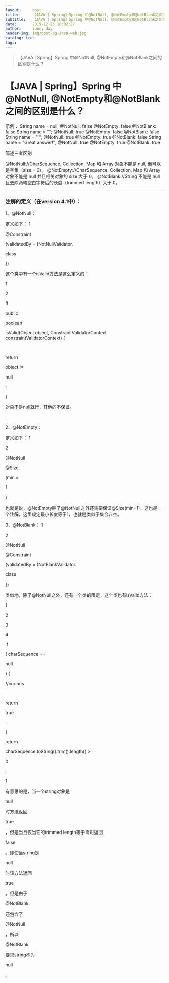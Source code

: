 ```yaml
---
layout:     post
title:      【JAVA | Spring】Spring 中@NotNull, @NotEmpty和@NotBlank之间的区别是什么？
subtitle:   【JAVA | Spring】Spring 中@NotNull, @NotEmpty和@NotBlank之间的区别是什么？
date:       2019-12-23 18:02:27
author:     Sunny day
header-img: img/post-bg-ios9-web.jpg
catalog: true
tags:
---
```


>【JAVA | Spring】Spring 中@NotNull, @NotEmpty和@NotBlank之间的区别是什么？

# 【JAVA | Spring】Spring 中@NotNull, @NotEmpty和@NotBlank之间的区别是什么？


示例：
String name = null; @NotNull: false @NotEmpty: false @NotBlank: false String name = ""; @NotNull: true @NotEmpty: false @NotBlank: false String name = " "; @NotNull: true @NotEmpty: true @NotBlank: false String name = "Great answer!"; @NotNull: true @NotEmpty: true @NotBlank: true

简述三者区别

@NotNull://CharSequence, Collection, Map 和 Array 对象不能是 null, 但可以是空集（size = 0）。 @NotEmpty://CharSequence, Collection, Map 和 Array 对象不能是 null 并且相关对象的 size 大于 0。 @NotBlank://String 不能是 null 且去除两端空白字符后的长度（trimmed length）大于 0。

----

### 注解的定义（在version 4.1中）：

1、@NotNull：

定义如下：
1

@Constraint

(validatedBy = {NotNullValidator.

class

})

这个类中有一个isValid方法是这么定义的：

1

2

3

public
 

boolean
 

isValid(Object object, ConstraintValidatorContext constraintValidatorContext) { 

 

return
 

object != 

null

;   

}

对象不是null就行，其他的不保证。

 

2、@NotEmpty：

定义如下：
1

2

@NotNull
   

@Size

(min = 

1

)  　　

也就是说，@NotEmpty除了@NotNull之外还需要保证@Size(min=1)，这也是一个注解，这里规定最小长度等于1，也就是类似于集合非空。

3、@NotBlank：
1

2

@NotNull
   

@Constraint

(validatedBy = {NotBlankValidator.

class

})  　

类似地，除了@NotNull之外，还有一个类的限定，这个类也有isValid方法：

1

2

3

4

if
 

( charSequence == 

null
 

) {  

//curious  

  

return
 

true

;    

}    

return
 

charSequence.toString().trim().length() > 

0

;

1

有意思的是，当一个string对象是

null

时方法返回

true

，但是当且仅当它的trimmed length等于零时返回

false

。即使当string是

null

时该方法返回

true

，但是由于

@NotBlank

还包含了

@NotNull

，所以

@NotBlank

要求string不为

null

。



